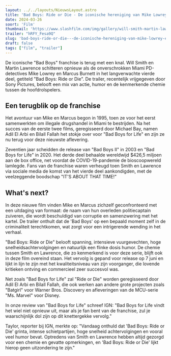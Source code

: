 ```yaml
---
layout: ../../layouts/NieuwsLayout.astro
title: 'Bad Boys: Ride or Die - De iconische hereniging van Mike Lowrey en Marcus Burnett'
date: 2024-03-26
soort: 'Film'
thumbnail: 'https://www.slashfilm.com/img/gallery/will-smith-martin-lawrence-are-ride-or-die-in-the-bad-boys-4-trailer/bad-boys-ride-or-die-comes-to-theaters-this-summer-1711460676.jpg'
trailer: "hRFY_Fesa9Q"
slug: 'bad-boys-ride-or-die---de-iconische-hereniging-van-mike-lowrey-en-marcus-burnett'
draft: false
tags: ["film", "trailer"]
---
```



De iconische "Bad Boys" franchise is terug met een knal. Will Smith en Martin Lawrence schitteren opnieuw als de onverschrokken Miami PD-detectives Mike Lowrey en Marcus Burnett in het langverwachte vierde deel, getiteld "Bad Boys: Ride or Die". De trailer, recentelijk vrijgegeven door Sony Pictures, belooft een mix van actie, humor en de kenmerkende chemie tussen de hoofdrolspelers.

## Een terugblik op de franchise
Het avontuur van Mike en Marcus begon in 1995, toen ze voor het eerst samenwerkten om illegale drugshandel in Miami te bestrijden. Na het succes van de eerste twee films, geregisseerd door Michael Bay, namen Adil El Arbi en Bilall Fallah het stokje over voor "Bad Boys for Life" en zijn ze nu terug voor deze nieuwste aflevering.

Zeventien jaar scheidden de release van "Bad Boys II" in 2003 en "Bad Boys for Life" in 2020. Het derde deel behaalde wereldwijd $426,5 miljoen aan de box office, net voordat de COVID-19-pandemie de bioscoopwereld lamlegde. Fans van de franchise waren verheugd toen Smith en Lawrence via sociale media de komst van het vierde deel aankondigden, met de veelzeggende boodschap "IT'S ABOUT THAT TIME!"

## What's next?

In deze nieuwe film vinden Mike en Marcus zichzelf geconfronteerd met een uitdaging van formaat: de naam van hun overleden politiecaptain zuiveren, die wordt beschuldigd van corruptie en samenzwering met het kartel. De trailer onthult dat de 'Bad Boys' op een bepaald moment zelf in de criminaliteit terechtkomen, wat zorgt voor een intrigerende wending in het verhaal.

"Bad Boys: Ride or Die" belooft spanning, intensieve vuurgevechten, hoge snelheidsachtervolgingen en natuurlijk een flinke dosis humor. De chemie tussen Smith en Lawrence, die zo kenmerkend is voor deze serie, blijft ook in deze film overeind staan. Het vervolg is gepand voor release op 7 juni en lijkt in lijn te zijn met het kwaliteitsniveau van zijn voorganger, die lovende kritieken ontving en commercieel zeer succesvol was.

Net zoals "Bad Boys for Life" zal "Ride or Die" worden geregisseerd door Adil El Arbi en Bilall Fallah, die ook werken aan andere grote projecten zoals "Batgirl" voor Warner Bros. Discovery en afleveringen van de MCU-serie "Ms. Marvel" voor Disney.

In onze review van "Bad Boys for Life" schreef IGN: "Bad Boys for Life vindt het wiel niet opnieuw uit, maar als je fan bent van de franchise, zul je waarschijnlijk dol zijn op dit knettergekke vervolg."

Taylor, reporter bij IGN, merkte op: "Vandaag onthuld dat 'Bad Boys: Ride or Die' grinta, intense schietpartijen, hoge snelheid achtervolgingen en vooral veel humor bevat. Optredens van Smith en Lawrence hebben altijd gezorgd voor een chemie en gevatte opmerkingen, en 'Bad Boys: Ride or Die' lijkt hierop geen uitzondering te zijn."
